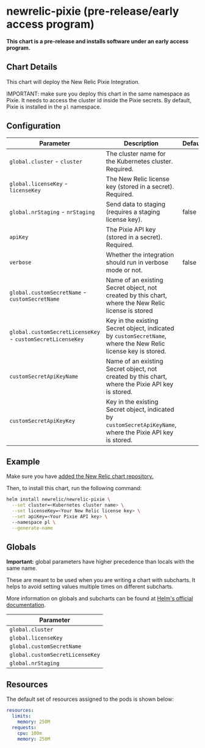 # newrelic-pixie (pre-release/early access program)

**This chart is a pre-release and installs software under an early access program.**

## Chart Details

This chart will deploy the New Relic Pixie Integration.

IMPORTANT: make sure you deploy this chart in the same namespace as Pixie. 
It needs to access the cluster id inside the Pixie secrets. 
By default, Pixie is installed in the `pl` namespace.

## Configuration

| Parameter                     | Description                                                  | Default                    |
| ----------------------------- | ------------------------------------------------------------ | -------------------------- |
| `global.cluster` - `cluster`  | The cluster name for the Kubernetes cluster. Required.       |                            |
| `global.licenseKey` - `licenseKey` | The New Relic license key (stored in a secret). Required.    |                            |
| `global.nrStaging` - `nrStaging` | Send data to staging (requires a staging license key). | false |
| `apiKey`                      | The Pixie API key (stored in a secret). Required.            |                            |
| `verbose`                     | Whether the integration should run in verbose mode or not.   | false                      |
| `global.customSecretName` - `customSecretName` | Name of an existing Secret object, not created by this chart, where the New Relic license is stored                                                                                                                                                                         |                                 |
| `global.customSecretLicenseKey` - `customSecretLicenseKey` | Key in the existing Secret object, indicated by `customSecretName`, where the New Relic license key is stored.                                                                                                                                                             |                                 |
| `customSecretApiKeyName` | Name of an existing Secret object, not created by this chart, where the Pixie API key is stored.    |                                 |
| `customSecretApiKeyKey` | Key in the existing Secret object, indicated by `customSecretApiKeyName`, where the Pixie API key is stored.   |                                 |

## Example

Make sure you have [added the New Relic chart repository.](../../README.md#installing-charts)

Then, to install this chart, run the following command:

```sh
helm install newrelic/newrelic-pixie \
  --set cluster=<Kubernetes cluster name> \
  --set licenseKey=<Your New Relic license key> \
  --set apiKey=<Your Pixie API key> \ 
  --namespace pl \
  --generate-name
```
## Globals

**Important:** global parameters have higher precedence than locals with the same name.

These are meant to be used when you are writing a chart with subcharts. It helps to avoid
setting values multiple times on different subcharts.

More information on globals and subcharts can be found at [Helm's official documentation](https://helm.sh/docs/topics/chart_template_guide/subcharts_and_globals/).

| Parameter                       |
| ------------------------------- |
| `global.cluster`                |
| `global.licenseKey`             |
| `global.customSecretName`       |
| `global.customSecretLicenseKey` |
| `global.nrStaging`              |


## Resources

The default set of resources assigned to the pods is shown below:

```yaml
resources:
  limits:
    memory: 250M
  requests:
    cpu: 100m
    memory: 250M
```

